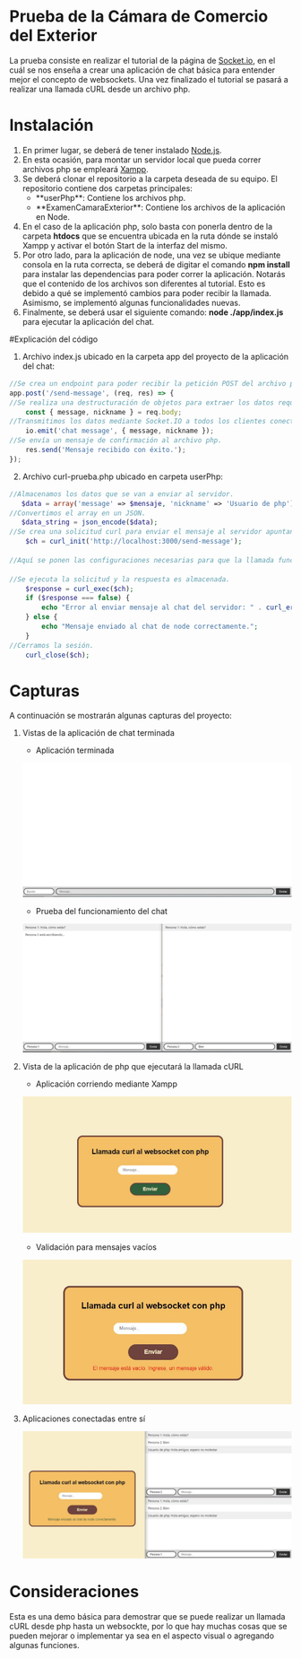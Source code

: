 # Prueba de la Cámara de Comercio del Exterior
La prueba consiste en realizar el tutorial de la página de [Socket.io](https://socket.io/get-started/chat), en el cuál se nos enseña a crear una aplicación de chat básica para entender mejor el concepto de websockets. Una vez finalizado el tutorial se pasará a realizar una llamada cURL desde un archivo php.


# Instalación
1. En primer lugar, se deberá de tener instalado [Node.js](https://nodejs.org/en).
2. En esta ocasión, para montar un servidor local que pueda correr archivos php se empleará [Xampp](https://www.apachefriends.org/es/index.html).
3. Se deberá clonar el repositorio a la carpeta deseada de su equipo. El repositorio contiene dos carpetas principales:
   <ul>
      <li>**userPhp**: Contiene los archivos php.</li>
      <li>**ExamenCamaraExterior**: Contiene los archivos de la aplicación en Node.</li>
   </ul> 
5. En el caso de la aplicación php, solo basta con ponerla dentro de la carpeta **htdocs** que se encuentra ubicada en la ruta dónde se instaló Xampp y activar el botón Start de la interfaz del mismo.
6. Por otro lado, para la aplicación de node, una vez se ubique mediante consola en la ruta correcta, se deberá de digitar el comando **npm install** para instalar las dependencias para poder correr la aplicación. Notarás que el contenido de los archivos son diferentes al tutorial. Esto es debido a qué se implementó cambios para poder recibir la llamada. Asimismo, se implementó algunas funcionalidades nuevas.
7. Finalmente, se deberá usar el siguiente comando: **node ./app/index.js** para ejecutar la aplicación del chat.

#Explicación del código
1. Archivo index.js ubicado en la carpeta app del proyecto de la aplicación del chat:
   
```javascript
//Se crea un endpoint para poder recibir la petición POST del archivo php.
app.post('/send-message', (req, res) => {
//Se realiza una destructuración de objetos para extraer los datos requeridos del contenido del cuerpo de la solicitud.
    const { message, nickname } = req.body;
//Transmitimos los datos mediante Socket.IO a todos los clientes conectados.
    io.emit('chat message', { message, nickname });
//Se envía un mensaje de confirmación al archivo php.
    res.send('Mensaje recibido con éxito.');
});
```
2. Archivo curl-prueba.php ubicado en carpeta userPhp:

```PHP
//Almacenamos los datos que se van a enviar al servidor.
   $data = array('message' => $mensaje, 'nickname' => 'Usuario de php');
//Convertimos el array en un JSON.
   $data_string = json_encode($data);
//Se crea una solicitud curl para enviar el mensaje al servidor apuntando al endpoint creado previamente (send-message).
    $ch = curl_init('http://localhost:3000/send-message');

//Aquí se ponen las configuraciones necesarias para que la llamada funcione.

//Se ejecuta la solicitud y la respuesta es almacenada.
    $response = curl_exec($ch);
    if ($response === false) {
        echo "Error al enviar mensaje al chat del servidor: " . curl_error($ch);
    } else {
        echo "Mensaje enviado al chat de node correctamente.";
    }
//Cerramos la sesión.
    curl_close($ch);
```

# Capturas
A continuación se mostrarán algunas capturas del proyecto:

1. Vistas de la aplicación de chat terminada
   
   - Aplicación terminada
   
   <p align="center">
     <img src="screenshots/vistaChat.JPG" alt="Vista del chat">
   </p>


   - Prueba del funcionamiento del chat
   
   <p align="center">
     <img src="screenshots/vistaChatConDialogo.JPG" alt="Vista del chat con dialogo">
   </p>

2. Vista de la aplicación de php que ejecutará la llamada cURL
   
   - Aplicación corriendo mediante Xampp
   
   <p align="center">
     <img src="screenshots/vistaFormularioPhp.JPG" alt="Vista de la app de php">
   </p>

   - Validación para mensajes vacíos
   
   <p align="center">
     <img src="screenshots/vistaFormularioPhpDatosVacios.JPG" alt="Vista de la app de php">
   </p>

3. Aplicaciones conectadas entre sí
  
   <p align="center">
     <img src="screenshots/llamadaCurlExitosa.JPG" alt="Vista app funcionando">
   </p>


# Consideraciones
Esta es una demo básica para demostrar que se puede realizar un llamada cURL desde php hasta un websockte, por lo que hay muchas cosas que se pueden mejorar o implementar ya sea en el aspecto visual o agregando algunas funciones.
